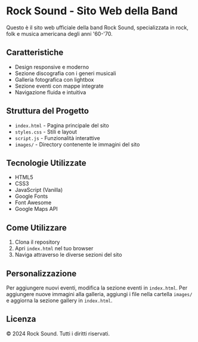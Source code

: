 # Rock Sound - Sito Web della Band

Questo è il sito web ufficiale della band Rock Sound, specializzata in rock, folk e musica americana degli anni '60-'70.

## Caratteristiche

- Design responsive e moderno
- Sezione discografia con i generi musicali
- Galleria fotografica con lightbox
- Sezione eventi con mappe integrate
- Navigazione fluida e intuitiva

## Struttura del Progetto

- `index.html` - Pagina principale del sito
- `styles.css` - Stili e layout
- `script.js` - Funzionalità interattive
- `images/` - Directory contenente le immagini del sito

## Tecnologie Utilizzate

- HTML5
- CSS3
- JavaScript (Vanilla)
- Google Fonts
- Font Awesome
- Google Maps API

## Come Utilizzare

1. Clona il repository
2. Apri `index.html` nel tuo browser
3. Naviga attraverso le diverse sezioni del sito

## Personalizzazione

Per aggiungere nuovi eventi, modifica la sezione eventi in `index.html`.
Per aggiungere nuove immagini alla galleria, aggiungi i file nella cartella `images/` e aggiorna la sezione gallery in `index.html`.

## Licenza

© 2024 Rock Sound. Tutti i diritti riservati. 